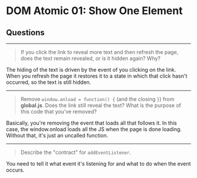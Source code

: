 # DOM Atomic 01: Show One Element

## Questions

---

> If you click the link to reveal more text and then refresh the page, does the text remain revealed, or is it hidden again? Why?

The hiding of the text is driven by the event of you clicking on the link.  When you refresh the page it restores it to a state in which that click hasn't occurred, so the text is still hidden.

---

> Remove `window.onload = function() {` (and the closing `}`) from **global.js**. Does the link still reveal the text? What is the purpose of this code that you've removed?

Basically, you're removing the event that loads all that follows it.  In this case, the window.onload loads all the JS when the page is done loading.  Without that, it's just an uncalled function.

---

> Describe the "contract" for `addEventListener`.

You need to tell it what event it's listening for and what to do when the event occurs.
